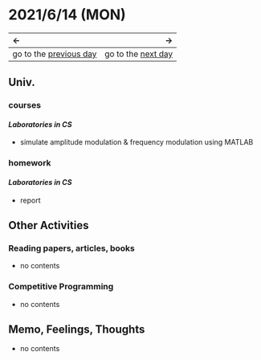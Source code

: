 # 2021/6/14 (MON)
|←|→|
|:---|---:|
go to the [previous day](./13th.md) | go to the [next day](./15th.md)

## Univ.
### courses
#### *Laboratories in CS*
- simulate amplitude modulation & frequency modulation using MATLAB

### homework
#### *Laboratories in CS*
- report

## Other Activities

### Reading papers, articles, books
- no contents

### Competitive Programming
- no contents

## Memo, Feelings, Thoughts
- no contents
